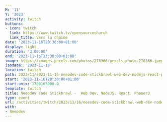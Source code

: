 ```yaml
---
M: '11'
Y: '2023'
activity: twitch
buttons:
- icon: twitch
  link: https://www.twitch.tv/opensourcechurch
  link_title: Vers la chaine
date: '2023-11-16T20:30:00+01:00'
display: light
duration: '3:00:00'
end: '2023-11-16T23:30:00+01:00'
image: https://images.pexels.com/photos/270366/pexels-photo-270366.jpeg
isodate: '2023-11-16'
location: twitch
path: 2023/11/2023-11-16-neeodev-code-stickbrawl-web-dev-nodejs-react-phaser3.md
start: '2023-11-16T20:30:00+01:00'
start-unix: 1700163000.0
template: twitch
title: Neeodev code Stickbrawl -  Web Dev, NodeJS, React, Phaser3
type: event
url: /activities/twitch/2023/11/16/neeodev-code-stickbrawl-web-dev-nodejs-react-phaser3
with:
- Neeodev
---
```

